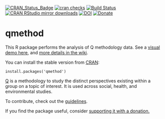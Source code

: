 [![CRAN_Status_Badge](http://www.r-pkg.org/badges/version/qmethod)](http://cran.r-project.org/web/packages/qmethod)
[![cran
checks](https://cranchecks.info/badges/worst/qmethod)](https://cranchecks.info/pkgs/qmethod)
[![Build Status](https://travis-ci.org/aiorazabala/qmethod.svg)](https://travis-ci.org/aiorazabala/qmethod)
[![CRAN RStudio mirror downloads](http://cranlogs.r-pkg.org/badges/qmethod)](http://cran.r-project.org/web/packages/qmethod/index.html)
[![DOI](https://zenodo.org/badge/DOI/10.5281/zenodo.593190.svg)](https://doi.org/10.5281/zenodo.593190)
[![Donate](https://img.shields.io/badge/Donate-PayPal-green.svg)](https://www.paypal.com/donate?hosted_button_id=GCMM9PTXPHNT8)

<!---[![codecov.io](https://codecov.io/github/aiorazabala/qmethod/coverage.svg?branch=master)](https://codecov.io/github/aiorazabala/qmethod?branch=master)--->

qmethod
=======
This R package performs the analysis of Q methodology data. See a [visual demo here](https://azabala.shinyapps.io/qmethod-gui/), and [more details in the wiki](https://github.com/aiorazabala/qmethod/wiki).

You can install the stable version from [CRAN](http://cran.r-project.org/web/packages/qmethod/index.html):

```{r}
install.packages('qmethod')
```

[Q](http://qmethod.org/about) is a methodology to study the distinct perspectives existing within a group on a topic of interest. It is used across social, health, and environmental studies.

To contribute, check out the [guidelines](https://github.com/aiorazabala/qmethod/blob/master/CONTRIBUTING.md).

If you find the package useful, consider [supporting it with a donation.](https://www.paypal.com/donate?hosted_button_id=GCMM9PTXPHNT8)

